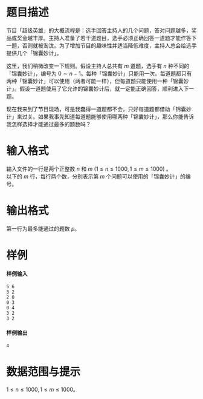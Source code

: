 
# 题目描述

节目「超级英雄」的大概流程是：选手回答主持人的几个问题，答对问题越多，奖品或奖金越丰厚。主持人准备了若干道题目，选手必须正确回答一道题才能作答下一题，否则就被淘汰。为了增加节目的趣味性并适当降低难度，主持人总会给选手提供几个「锦囊妙计」。

这里，我们稍微改变一下规则。假设主持人总共有 $m$ 道题，选手有 $n$ 种不同的「锦囊妙计」，编号为 $0 \sim n-1$。每种「锦囊妙计」只能用一次。每道题都只有两种「锦囊妙计」可以使用（两者可能一样），但每道题只能使用一种「锦囊妙计」。假设一道题使用了它允许的锦囊妙计后，就一定能正确回答，顺利进入下一题。

现在我来到了节目现场，可是我蠢得一道题都不会，只好每道题都借助「锦囊妙计」来过关。如果我事先知道每道题能够使用哪两种「锦囊妙计」，那么你能告诉我怎样选择才能通过最多的题数吗？


# 输入格式

输入文件的一行是两个正整数 $n$ 和 $m$ ($1 \leq n \leq 1000, 1 \leq m \leq 1000$) 。  
以下的 $m$ 行，每行两个数，分别表示第 $m$ 个问题可以使用的「锦囊妙计」的编号。  

# 输出格式

第一行为最多能通过的题数 $p$。

# 样例

#### 样例输入
```plain
5 6 
3 2
2 0 
0 3 
0 4
3 2
3 2
```
#### 样例输出
```plain
4
```

# 数据范围与提示

$1 \leq n \leq 1000, 1 \leq m \leq 1000$。

